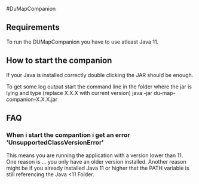 #DuMapCompanion

## Requirements

To run the DUMapCompanion you have to use atleast Java 11.

## How to start the companion

If your Java is installed correctly double clicking the JAR should be enough.

To get some log output start the command line in the folder where the jar is lying and type (replace X.X.X with current version)
java -jar du-map-companion-X.X.X.jar

## FAQ

### When i start the compantion i get an error 'UnsupportedClassVersionError'

This means you are running the application with a version lower than 11. One reason is ... you only have an older version installed. Another reason might be if you already installed Java 11 or higher that the PATH variable is still referencing the Java <11 Folder.